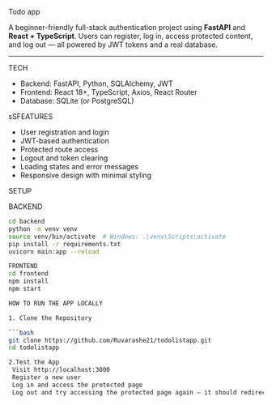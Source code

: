 Todo app

A beginner-friendly full-stack authentication project using **FastAPI** and **React + TypeScript**. Users can register, log in, access protected content, and log out — all powered by JWT tokens and a real database.

---

 TECH

- Backend: FastAPI, Python, SQLAlchemy, JWT
- Frontend: React 18+, TypeScript, Axios, React Router
- Database: SQLite (or PostgreSQL)



sSFEATURES

- User registration and login
- JWT-based authentication
- Protected route access
- Logout and token clearing
- Loading states and error messages
- Responsive design with minimal styling



SETUP

 BACKEND

```bash
cd backend
python -m venv venv
source venv/bin/activate  # Windows: .\venv\Scripts\activate
pip install -r requirements.txt
uvicorn main:app --reload

FRONTEND
cd frontend
npm install
npm start

HOW TO RUN THE APP LOCALLY

1. Clone the Repository

```bash
git clone https://github.com/Ruvarashe21/todolistapp.git
cd todolistapp

2.Test the App
 Visit http://localhost:3000
 Register a new user
 Log in and access the protected page
 Log out and try accessing the protected page again — it should redirect to login


